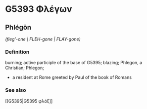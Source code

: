 # G5393 Φλέγων

## Phlégōn

_(fleg'-one | FLEH-gone | FLAY-gone)_

### Definition

burning; active participle of the base of G5395; blazing; Phlegon, a Christian; Phlegon; 

- a resident at Rome greeted by Paul of the book of Romans

### See also

[[G5395|G5395 φλόξ]]
